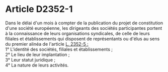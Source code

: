 # Article D2352-1

  
Dans le délai d'un mois à compter de la publication du projet de constitution d'une société européenne, les dirigeants des sociétés participantes portent à la connaissance de leurs organisations syndicales, de celle de leurs filiales et établissements qui disposent de représentants ou d'élus au sens du premier alinéa de l'article [L. 2352-5 :][1]   
1° L'identité des sociétés, filiales et établissements ;   
2° Le lieu de leur implantation ;   
3° Leur statut juridique ;   
4° La nature de leurs activités.

 [1]: /affichCodeArticle.do?cidTexte=LEGITEXT000006072050&idArticle=LEGIARTI000006902216&dateTexte=&categorieLien=cid